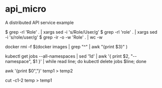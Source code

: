 # api_micro
A distributed API service example



$ grep -rl 'Role' . | xargs sed -i 's/Role/User/g'
$ grep -rl 'role' . | xargs sed -i 's/role/user/g'
$ grep -ir -o -w 'Role' .  | wc -w


docker rmi -f $(docker images | grep "^<none>" | awk "{print $3}" )


kubectl get jobs --all-namespaces | sed '1d' | awk '{ print $2, "--namespace", $1 }' | while read line; do kubectl delete jobs $line; done


awk '{print $0","}' temp1 > temp2

cut -c1-2 temp > temp1
